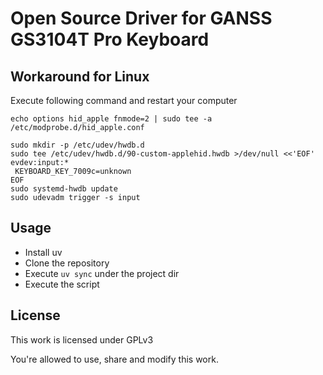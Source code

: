 # Open Source Driver for GANSS GS3104T Pro Keyboard

## Workaround for Linux

Execute following command and restart your computer

```shell
echo options hid_apple fnmode=2 | sudo tee -a /etc/modprobe.d/hid_apple.conf

sudo mkdir -p /etc/udev/hwdb.d
sudo tee /etc/udev/hwdb.d/90-custom-applehid.hwdb >/dev/null <<'EOF'
evdev:input:*
 KEYBOARD_KEY_7009c=unknown
EOF
sudo systemd-hwdb update
sudo udevadm trigger -s input
```

## Usage

- Install uv
- Clone the repository
- Execute `uv sync` under the project dir
- Execute the script

<!-- ## RGB Modes -->
<!---->
<!-- | Name | Code | -->
<!-- | -------------- | --------------- | -->
<!-- | static | 0x1d | -->
<!-- | Single On | 0x1e | -->
<!-- | Single Off | 0x1f | -->
<!-- | Glitting | 0x20 | -->
<!-- | Falling | 0x21 | -->
<!-- | Colorful | 0x22 | -->

## License

This work is licensed under GPLv3

You're allowed to use, share and modify this work.
